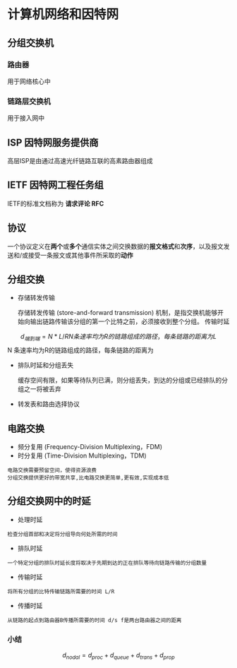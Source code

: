 # 计算机网络和因特网

## 分组交换机
### 路由器 

用于网络核心中

### 链路层交换机

用于接入网中

## ISP 因特网服务提供商

高层ISP是由通过高速光纤链路互联的高素路由器组成

## IETF 因特网工程任务组

IETF的标准文档称为 **请求评论 RFC**

## 协议

一个协议定义在**两个**或**多个**通信实体之间交换数据的**报文格式**和**次序**，以及报文发送和/或接受一条报文或其他事件所采取的**动作**
## 分组交换
* 存储转发传输
  
  存储转发传输 (store-and-forward transmission) 机制，是指交换机能够开始向输出链路传输该分组的第一个比特之前，必须接收到整个分组。
  传输时延 

$$
d_{端到端}=N*L/RN 条速率均为R的链路组成的路径，每条链路的距离为L
$$
​		N 条速率均为R的链路组成的路径，每条链路的距离为

* 排队时延和分组丢失

  缓存空间有限，如果等待队列已满，则分组丢失，到达的分组或已经排队的分组之一将被丢弃

*  转发表和路由选择协议
## 电路交换
* 频分复用 (Frequency-Division Multiplexing，FDM)
* 时分复用 (Time-Division Multiplexing，TDM)
~~~
电路交换需要预留空间，使得资源浪费
分组交换提供更好的带宽共享,比电路交换更简单,更有效,实现成本低
~~~
## 分组交换网中的时延
* 处理时延
~~~
检查分组首部和决定将分组导向何处所需的时间
~~~
* 排队时延
~~~
一个特定分组的排队时延长度将取决于先期到达的正在排队等待向链路传输的分组数量
~~~
* 传输时延
~~~
将所有分组的比特传输链路所需要的时间 L/R
~~~
* 传播时延
~~~
从链路的起点到路由器B传播所需要的时间 d/s f是两台路由器之间的距离
~~~

### 小结
$$
d_{nodal} =d_{proc}+d_{queue}+d_{trans}+d_{prop}
$$